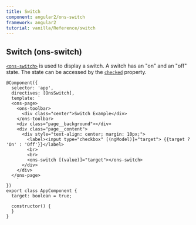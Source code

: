 ```yaml
---
title: Switch
component: angular2/ons-switch
framework: angular2
tutorial: vanilla/Reference/switch
---
```


## Switch (ons-switch)

[`<ons-switch>`](/v2/docs/angular2/ons-switch.html) is used to display a switch. A switch has an "on" and an "off" state. The state can be accessed by the [`checked`](/v2/docs/angular2/ons-switch.html) property.

```
@Component({
  selector: 'app',
  directives: [OnsSwitch],
  template: `
  <ons-page>
    <ons-toolbar>
      <div class="center">Switch Example</div>
    </ons-toolbar>
    <div class="page__background"></div>
    <div class="page__content">
      <div style="text-align: center; margin: 10px;">
        <label><input type="checkbox" [(ngModel)]="target"> {{target ? 'On' : 'Off'}}</label>
        <br>
        <br>
        <ons-switch [(value)]="target"></ons-switch>
      </div>
    </div>
  </ons-page>
    `
})
export class AppComponent {
  target: boolean = true;

  constructor() {
  }
}
```